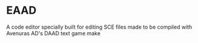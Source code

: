 # EAAD
A code editor specially built for editing SCE files made to be compiled with Avenuras AD's DAAD text game make
